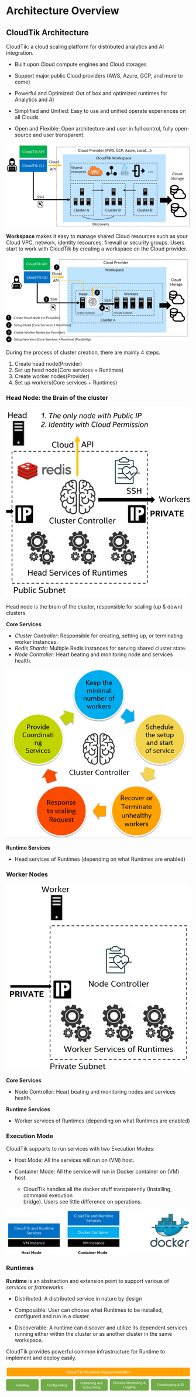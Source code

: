 # Architecture Overview

## CloudTik Architecture

CloudTik: a cloud scaling platform for distributed analytics and AI integration.

- Built upon Cloud compute engines and Cloud storages 

- Support major public Cloud providers (AWS, Azure, GCP, and more to come) 

- Powerful and Optimized: Out of box and optimized runtimes for Analytics and AI 

- Simplified and Unified: Easy to use and unified operate experiences on all Clouds 

- Open and Flexible: Open architecture and user in full control, fully open-source and user transparent. 

![high-level-architecture](../../image/high-level-architecture.png)

**Workspace** makes it easy to manage shared Cloud resources such as your Cloud VPC, network, identity resources,
firewall or security groups. Users start to work with CloudTik by creating a workspace on the Cloud provider.

![cluster-architecture](../../image/cluster-architecture.png)

During the process of cluster creation, there are mainly 4 steps.

1. Create head node(Provider)
2. Set up head node(Core services + Runtimes)
3. Create worker nodes(Provider)
4. Set up workers(Core services + Runtimes)

### Head Node: the Brain of the cluster

![head-node](../../image/head-node.png)

Head node is the brain of the cluster, responsible for scaling (up & down) clusters.

**Core Services**

- *Cluster Controller*: Responsible for creating, setting up, or terminating worker instances.
- *Redis Shards*: Multiple Redis instances for serving shared cluster state.
- *Node Controller*: Heart beating and monitoring node and services health.

![cluster-controller](../../image/cluster-controller.png)

**Runtime Services**

- Head services of Runtimes (depending on what Runtimes are enabled)


### Worker Nodes

![worker-node](../../image/worker-node.png)

**Core Services**

- Node Controller: Heart beating and monitoring nodes and services health.

**Runtime Services**

- Worker services of Runtimes (depending on what Runtimes are enabled)


### Execution Mode

CloudTik supports to run services with two Execution Modes: 

- Host Mode: All the services will run on (VM) host. 

- Container Mode: All the service will run in Docker container on (VM) host. 
    - CloudTik handles all the docker stuff transparently (Installing, command execution  
        bridge). Users see little difference on operations. 
    
![execution-mode](../../image/execution-mode.png)

### Runtimes

**Runtime** is an abstraction and extension point to support various of *services* or *frameworks*.  

- Distributed: A distributed service in nature by design 

- Composable: User can choose what Runtimes to be installed, configured and run in a cluster.  

- Discoverable: A runtime can discover and utilize its dependent services running either within the cluster 
  or as another cluster in the same workspace. 

CloudTik provides powerful common infrastructure for Runtime to implement and deploy easily. 

![runtime-implementation](../../image/runtime-implementation.png)


